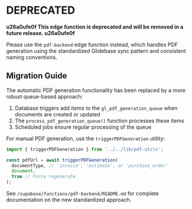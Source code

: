 # DEPRECATED

**u26a0ufe0f This edge function is deprecated and will be removed in a future release. u26a0ufe0f**

Please use the `pdf-backend` edge function instead, which handles PDF generation
using the standardized Glidebase sync pattern and consistent naming conventions.

## Migration Guide

The automatic PDF generation functionality has been replaced by a more robust queue-based approach:

1. Database triggers add items to the `gl_pdf_generation_queue` when documents are created or updated
2. The `process_pdf_generation_queue()` function processes these items
3. Scheduled jobs ensure regular processing of the queue

For manual PDF generation, use the `triggerPDFGeneration` utility:

```typescript
import { triggerPDFGeneration } from '../../lib/pdf-utils';

const pdfUrl = await triggerPDFGeneration(
  documentType, // 'invoice', 'estimate', or 'purchase_order'
  document,
  true // Force regenerate
);
```

See `/supabase/functions/pdf-backend/README.md` for complete documentation on the new standardized approach.
